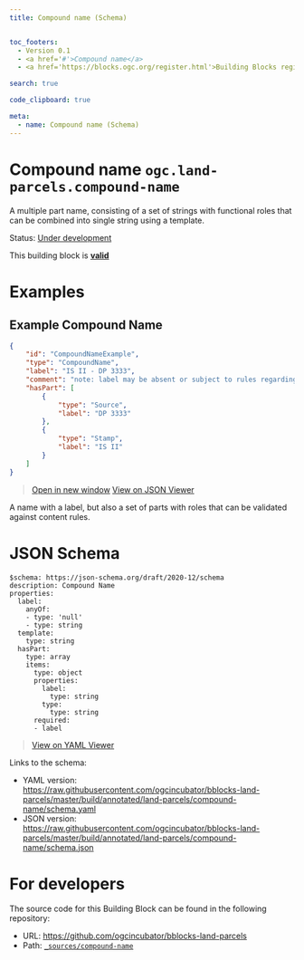 ```yaml
---
title: Compound name (Schema)


toc_footers:
  - Version 0.1
  - <a href='#'>Compound name</a>
  - <a href='https://blocks.ogc.org/register.html'>Building Blocks register</a>

search: true

code_clipboard: true

meta:
  - name: Compound name (Schema)
---
```



# Compound name `ogc.land-parcels.compound-name`

A multiple part name, consisting of a set of strings with functional roles that can be combined into single string using a template.

<p class="status">
    <span data-rainbow-uri="http://www.opengis.net/def/status">Status</span>:
    <a href="http://www.opengis.net/def/status/under-development" target="_blank" data-rainbow-uri>Under development</a>
</p>

<aside class="success">
This building block is <strong><a href="https://github.com/ogcincubator/bblocks-land-parcels/blob/master/build/tests/land-parcels/compound-name/" target="_blank">valid</a></strong>
</aside>

# Examples

## Example Compound Name



```json
{
    "id": "CompoundNameExample",
    "type": "CompoundName",
    "label": "IS II - DP 3333",
    "comment": "note: label may be absent or subject to rules regarding presence of parts",
    "hasPart": [
        {
            "type": "Source",
            "label": "DP 3333"
        },
        {
            "type": "Stamp",
            "label": "IS II"
        }
    ]
}
```

<blockquote class="lang-specific json">
  <p class="example-links">
    <a target="_blank" href="https://raw.githubusercontent.com/ogcincubator/bblocks-land-parcels/master/build/tests/land-parcels/compound-name/example_1_1.json">Open in new window</a>
    <a target="_blank" href="https://avillar.github.io/TreedocViewer/?dataParser=json&amp;dataUrl=https%3A%2F%2Fraw.githubusercontent.com%2Fogcincubator%2Fbblocks-land-parcels%2Fmaster%2Fbuild%2Ftests%2Fland-parcels%2Fcompound-name%2Fexample_1_1.json&amp;expand=2&amp;option=%7B%22showTable%22%3A+false%7D">View on JSON Viewer</a></p>
</blockquote>


A name with a label, but also a set of parts with roles that can be validated against content rules.


# JSON Schema

```yaml--schema
$schema: https://json-schema.org/draft/2020-12/schema
description: Compound Name
properties:
  label:
    anyOf:
    - type: 'null'
    - type: string
  template:
    type: string
  hasPart:
    type: array
    items:
      type: object
      properties:
        label:
          type: string
        type:
          type: string
      required:
      - label

```

> <a target="_blank" href="https://avillar.github.io/TreedocViewer/?dataParser=yaml&amp;dataUrl=https%3A%2F%2Fraw.githubusercontent.com%2Fogcincubator%2Fbblocks-land-parcels%2Fmaster%2Fbuild%2Fannotated%2Fland-parcels%2Fcompound-name%2Fschema.yaml&amp;expand=2&amp;option=%7B%22showTable%22%3A+false%7D">View on YAML Viewer</a>

Links to the schema:

* YAML version: <a href="https://raw.githubusercontent.com/ogcincubator/bblocks-land-parcels/master/build/annotated/land-parcels/compound-name/schema.yaml" target="_blank">https://raw.githubusercontent.com/ogcincubator/bblocks-land-parcels/master/build/annotated/land-parcels/compound-name/schema.yaml</a>
* JSON version: <a href="https://raw.githubusercontent.com/ogcincubator/bblocks-land-parcels/master/build/annotated/land-parcels/compound-name/schema.json" target="_blank">https://raw.githubusercontent.com/ogcincubator/bblocks-land-parcels/master/build/annotated/land-parcels/compound-name/schema.json</a>

# For developers

The source code for this Building Block can be found in the following repository:

* URL: <a href="https://github.com/ogcincubator/bblocks-land-parcels" target="_blank">https://github.com/ogcincubator/bblocks-land-parcels</a>
* Path:
<code><a href="https://github.com/ogcincubator/bblocks-land-parcels/blob/HEAD/_sources/compound-name" target="_blank">_sources/compound-name</a></code>

